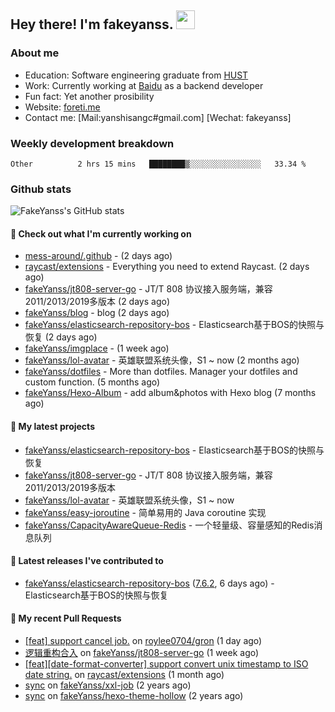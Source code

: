 ## Hey there! I'm fakeyanss. <img src="https://media.giphy.com/media/hvRJCLFzcasrR4ia7z/giphy.gif" width="30px">

### About me
- Education: Software engineering graduate from [HUST](https://www.hust.edu.cn/)
- Work: Currently working at [Baidu](https://cloud.baidu.com/) as a backend developer
- Fun fact: Yet another prosibility
- Website: [foreti.me](https://foreti.me)
- Contact me: [Mail:yanshisangc#gmail.com] [Wechat: fakeyanss]


### Weekly development breakdown



```text
Other          2 hrs 15 mins   ████████▒░░░░░░░░░░░░░░░░   33.34 %
```



### Github stats

![FakeYanss's GitHub stats](https://github-readme-stats.vercel.app/api?username=fakeyanss&show_icons=true&theme=transparent)

#### 👷 Check out what I'm currently working on

- [mess-around/.github](https://github.com/mess-around/.github) -  (2 days ago)
- [raycast/extensions](https://github.com/raycast/extensions) - Everything you need to extend Raycast. (2 days ago)
- [fakeYanss/jt808-server-go](https://github.com/fakeYanss/jt808-server-go) - JT/T 808 协议接入服务端，兼容2011/2013/2019多版本 (2 days ago)
- [fakeYanss/blog](https://github.com/fakeYanss/blog) - blog (2 days ago)
- [fakeYanss/elasticsearch-repository-bos](https://github.com/fakeYanss/elasticsearch-repository-bos) - Elasticsearch基于BOS的快照与恢复 (2 days ago)
- [fakeYanss/imgplace](https://github.com/fakeYanss/imgplace) -  (1 week ago)
- [fakeYanss/lol-avatar](https://github.com/fakeYanss/lol-avatar) - 英雄联盟系统头像，S1 ~ now (2 months ago)
- [fakeYanss/dotfiles](https://github.com/fakeYanss/dotfiles) - More than dotfiles. Manager your dotfiles and custom function. (5 months ago)
- [fakeYanss/Hexo-Album](https://github.com/fakeYanss/Hexo-Album) - add album&amp;photos with Hexo blog (7 months ago)

#### 🌱 My latest projects

- [fakeYanss/elasticsearch-repository-bos](https://github.com/fakeYanss/elasticsearch-repository-bos) - Elasticsearch基于BOS的快照与恢复
- [fakeYanss/jt808-server-go](https://github.com/fakeYanss/jt808-server-go) - JT/T 808 协议接入服务端，兼容2011/2013/2019多版本
- [fakeYanss/lol-avatar](https://github.com/fakeYanss/lol-avatar) - 英雄联盟系统头像，S1 ~ now
- [fakeYanss/easy-joroutine](https://github.com/fakeYanss/easy-joroutine) - 简单易用的 Java coroutine 实现
- [fakeYanss/CapacityAwareQueue-Redis](https://github.com/fakeYanss/CapacityAwareQueue-Redis) - 一个轻量级、容量感知的Redis消息队列

#### 🔭 Latest releases I've contributed to

- [fakeYanss/elasticsearch-repository-bos](https://github.com/fakeYanss/elasticsearch-repository-bos) ([7.6.2](https://github.com/fakeYanss/elasticsearch-repository-bos/releases/tag/7.6.2), 6 days ago) - Elasticsearch基于BOS的快照与恢复

#### 🔨 My recent Pull Requests

- [[feat] support cancel job.](https://github.com/roylee0704/gron/pull/16) on [roylee0704/gron](https://github.com/roylee0704/gron) (1 day ago)
- [逻辑重构合入](https://github.com/fakeYanss/jt808-server-go/pull/1) on [fakeYanss/jt808-server-go](https://github.com/fakeYanss/jt808-server-go) (1 week ago)
- [[feat][date-format-converter] support convert unix timestamp to ISO date string.](https://github.com/raycast/extensions/pull/4131) on [raycast/extensions](https://github.com/raycast/extensions) (1 month ago)
- [sync](https://github.com/fakeYanss/xxl-job/pull/1) on [fakeYanss/xxl-job](https://github.com/fakeYanss/xxl-job) (2 years ago)
- [sync](https://github.com/fakeYanss/hexo-theme-hollow/pull/3) on [fakeYanss/hexo-theme-hollow](https://github.com/fakeYanss/hexo-theme-hollow) (2 years ago)

